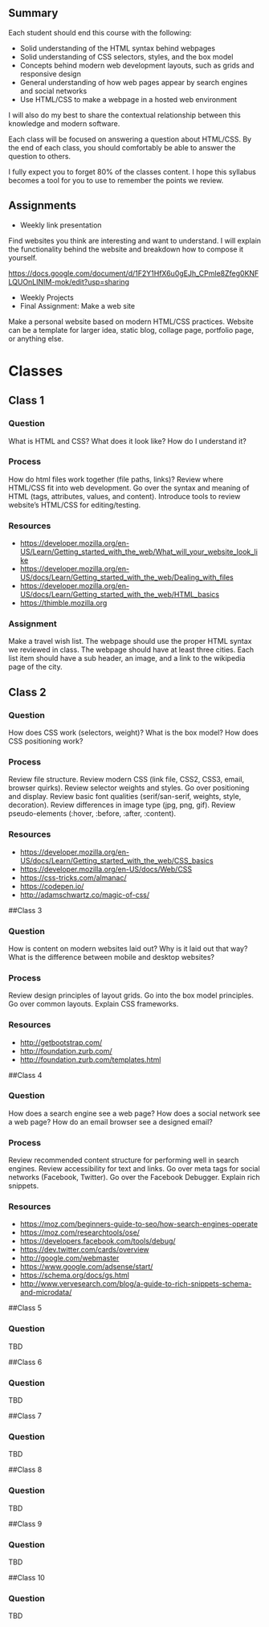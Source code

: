 ## Summary
Each student should end this course with the following:


- Solid understanding of the HTML syntax behind webpages
- Solid understanding of CSS selectors, styles, and the box model
- Concepts behind modern web development layouts, such as grids and responsive design
- General understanding of how web pages appear by search engines and social networks
- Use HTML/CSS to make a webpage in a hosted web environment

I will also do my best to share the contextual relationship between this knowledge and modern software. 

Each class will be focused on answering a question about HTML/CSS. By the end of each class, you should comfortably be able to answer the question to others.

I fully expect you to forget 80% of the classes content. I hope this syllabus becomes a tool for you to use to remember the points we review.

## Assignments
- Weekly link presentation

Find websites you think are interesting and want to understand. I will explain the functionality behind the website and breakdown how to compose it yourself.

https://docs.google.com/document/d/1F2Y1HfX6u0gEJh_CPmle8Zfeg0KNFLQUOnLINIM-mok/edit?usp=sharing

- Weekly Projects
- Final Assignment: Make a web site

Make a personal website based on modern HTML/CSS practices. Website can be a template for larger idea, static blog, collage page, portfolio page, or anything else.

# Classes

## Class 1

### Question
What is HTML and CSS? What does it look like? How do I understand it?

### Process
How do html files work together (file paths, links)? Review where HTML/CSS fit into web development. Go over the syntax and meaning of HTML (tags, attributes, values, and content). Introduce tools to review website’s HTML/CSS for editing/testing.

### Resources
- https://developer.mozilla.org/en-US/Learn/Getting_started_with_the_web/What_will_your_website_look_like
- https://developer.mozilla.org/en-US/docs/Learn/Getting_started_with_the_web/Dealing_with_files
- https://developer.mozilla.org/en-US/docs/Learn/Getting_started_with_the_web/HTML_basics
- https://thimble.mozilla.org 

### Assignment
Make a travel wish list. The webpage should use the proper HTML syntax we reviewed in class. The webpage should have at least three cities. Each list item should have a sub header, an image, and a link to the wikipedia page of the city.

## Class 2

### Question
How does CSS work (selectors, weight)? What is the box model? How does CSS positioning work?

### Process
Review file structure. Review modern CSS (link file, CSS2, CSS3, email, browser quirks). Review selector weights and styles. Go over positioning and display. Review basic font qualities (serif/san-serif, weights, style, decoration). Review differences in image type (jpg, png, gif). Review pseudo-elements (:hover, :before, :after, :content).

### Resources
- https://developer.mozilla.org/en-US/docs/Learn/Getting_started_with_the_web/CSS_basics
- https://developer.mozilla.org/en-US/docs/Web/CSS 
- https://css-tricks.com/almanac/
- https://codepen.io/
- http://adamschwartz.co/magic-of-css/ 

##Class 3
### Question
How is content on modern websites laid out? Why is it laid out that way? What is the difference between mobile and desktop websites?

### Process
Review design principles of layout grids. Go into the box model principles. Go over common layouts. Explain CSS frameworks.

### Resources
- http://getbootstrap.com/
- http://foundation.zurb.com/
- http://foundation.zurb.com/templates.html 

##Class 4

### Question
How does a search engine see a web page? How does a social network see a web page? How do an email browser see a designed email?

### Process
Review recommended content structure for performing well in search engines. Review accessibility for text and links. Go over meta tags for social networks (Facebook, Twitter). Go over the Facebook Debugger. Explain rich snippets.

### Resources
- https://moz.com/beginners-guide-to-seo/how-search-engines-operate
- https://moz.com/researchtools/ose/
- https://developers.facebook.com/tools/debug/
- https://dev.twitter.com/cards/overview
- http://google.com/webmaster 
- https://www.google.com/adsense/start/ 
- https://schema.org/docs/gs.html
- http://www.vervesearch.com/blog/a-guide-to-rich-snippets-schema-and-microdata/ 

##Class 5
### Question
TBD

##Class 6
### Question
TBD

##Class 7
### Question
TBD

##Class 8
### Question
TBD

##Class 9
### Question
TBD

##Class 10
### Question
TBD
